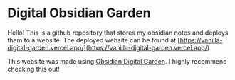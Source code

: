 # Digital Obsidian Garden
Hello! This is a github repository that stores my obsidian notes and deploys them to a website. The deployed website can be found at [https://vanilla-digital-garden.vercel.app/](https://vanilla-digital-garden.vercel.app/)

This website was made using [Obsidian Digital Garden](https://github.com/oleeskild/obsidian-digital-garden). I highly recommend checking this out!
